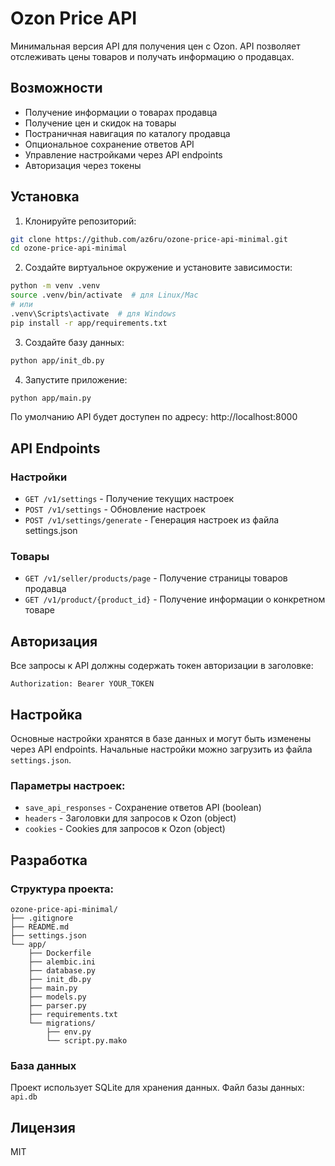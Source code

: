 # Ozon Price API

Минимальная версия API для получения цен с Ozon. API позволяет отслеживать цены товаров и получать информацию о продавцах.

## Возможности

- Получение информации о товарах продавца
- Получение цен и скидок на товары
- Постраничная навигация по каталогу продавца
- Опциональное сохранение ответов API
- Управление настройками через API endpoints
- Авторизация через токены

## Установка

1. Клонируйте репозиторий:
```bash
git clone https://github.com/az6ru/ozone-price-api-minimal.git
cd ozone-price-api-minimal
```

2. Создайте виртуальное окружение и установите зависимости:
```bash
python -m venv .venv
source .venv/bin/activate  # для Linux/Mac
# или
.venv\Scripts\activate  # для Windows
pip install -r app/requirements.txt
```

3. Создайте базу данных:
```bash
python app/init_db.py
```

4. Запустите приложение:
```bash
python app/main.py
```

По умолчанию API будет доступен по адресу: http://localhost:8000

## API Endpoints

### Настройки

- `GET /v1/settings` - Получение текущих настроек
- `POST /v1/settings` - Обновление настроек
- `POST /v1/settings/generate` - Генерация настроек из файла settings.json

### Товары

- `GET /v1/seller/products/page` - Получение страницы товаров продавца
- `GET /v1/product/{product_id}` - Получение информации о конкретном товаре

## Авторизация

Все запросы к API должны содержать токен авторизации в заголовке:
```
Authorization: Bearer YOUR_TOKEN
```

## Настройка

Основные настройки хранятся в базе данных и могут быть изменены через API endpoints. 
Начальные настройки можно загрузить из файла `settings.json`.

### Параметры настроек:

- `save_api_responses` - Сохранение ответов API (boolean)
- `headers` - Заголовки для запросов к Ozon (object)
- `cookies` - Cookies для запросов к Ozon (object)

## Разработка

### Структура проекта:
```
ozone-price-api-minimal/
├── .gitignore
├── README.md
├── settings.json
└── app/
    ├── Dockerfile
    ├── alembic.ini
    ├── database.py
    ├── init_db.py
    ├── main.py
    ├── models.py
    ├── parser.py
    ├── requirements.txt
    └── migrations/
        ├── env.py
        └── script.py.mako
```

### База данных

Проект использует SQLite для хранения данных. Файл базы данных: `api.db`

## Лицензия

MIT